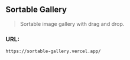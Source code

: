 ## Sortable Gallery

> Sortable image gallery with drag and drop.

### URL:

```
https://sortable-gallery.vercel.app/
```
